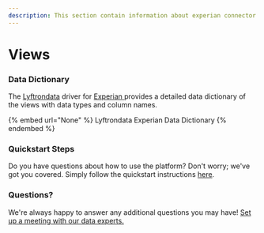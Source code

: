 ```yaml
---
description: This section contain information about experian connector views information
---
```


# Views

### Data Dictionary

The [Lyftrondata](https://www.lyftrondata.com/) driver for [Experian](None/)[ ](https://www.lyftrondata.com/integration/experian/)provides a detailed data dictionary of the views with data types and column names.

{% embed url="None" %}
Lyftrondata Experian Data Dictionary
{% endembed %}

### Quickstart Steps

Do you have questions about how to use the platform? Don't worry; we've got you covered. Simply follow the quickstart instructions [here](../README.md).

### Questions? <a href="#questions" id="questions"></a>

We're always happy to answer any additional questions you may have! [Set up a meeting with our data experts.](https://www.lyftrondata.com/book-a-meeting/)


